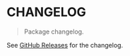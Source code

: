 # CHANGELOG

> Package changelog.

See [GitHub Releases](https://github.com/stdlib-js/stats-base-dists-weibull-pdf/releases) for the changelog.